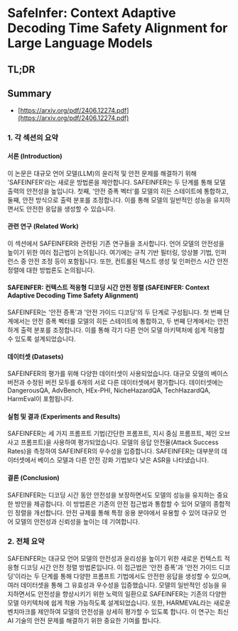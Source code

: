 # SafeInfer: Context Adaptive Decoding Time Safety Alignment for Large Language Models
## TL;DR
## Summary
- [https://arxiv.org/pdf/2406.12274.pdf](https://arxiv.org/pdf/2406.12274.pdf)

### 1. 각 섹션의 요약

#### 서론 (Introduction)
이 논문은 대규모 언어 모델(LLM)의 윤리적 및 안전 문제를 해결하기 위해 'SAFEINFER'라는 새로운 방법론을 제안합니다. SAFEINFER는 두 단계를 통해 모델 출력의 안전성을 높입니다. 첫째, '안전 증폭 벡터'를 모델의 히든 스테이트에 통합하고, 둘째, 안전 방식으로 출력 분포를 조정합니다. 이를 통해 모델의 일반적인 성능을 유지하면서도 안전한 응답을 생성할 수 있습니다.

#### 관련 연구 (Related Work)
이 섹션에서 SAFEINFER와 관련된 기존 연구들을 조사합니다. 언어 모델의 안전성을 높이기 위한 여러 접근법이 논의됩니다. 여기에는 규칙 기반 필터링, 앙상블 기법, 인퍼런스 중 안전 조정 등이 포함됩니다. 또한, 컨트롤된 텍스트 생성 및 인퍼런스 시간 안전 정렬에 대한 방법론도 논의됩니다.

#### SAFEINFER: 컨텍스트 적응형 디코딩 시간 안전 정렬 (SAFEINFER: Context Adaptive Decoding Time Safety Alignment)
SAFEINFER는 '안전 증폭'과 '안전 가이드 디코딩'의 두 단계로 구성됩니다. 첫 번째 단계에서는 안전 증폭 벡터를 모델의 히든 스테이트에 통합하고, 두 번째 단계에서는 안전하게 출력 분포를 조정합니다. 이를 통해 각기 다른 언어 모델 아키텍처에 쉽게 적용할 수 있도록 설계되었습니다.

#### 데이터셋 (Datasets)
SAFEINFER의 평가를 위해 다양한 데이터셋이 사용되었습니다. 대규모 모델의 베이스 버전과 수정된 버전 모두를 6개의 서로 다른 데이터셋에서 평가합니다. 데이터셋에는 DangerousQA, AdvBench, HEx-PHI, NicheHazardQA, TechHazardQA, HarmEval이 포함됩니다.

#### 실험 및 결과 (Experiments and Results)
SAFEINFER는 세 가지 프롬프트 기법(간단한 프롬프트, 지시 중심 프롬프트, 체인 오브 사고 프롬프트)을 사용하여 평가되었습니다. 모델의 응답 안전율(Attack Success Rates)을 측정하여 SAFEINFER의 우수성을 입증합니다. SAFEINFER는 대부분의 데이터셋에서 베이스 모델과 다른 안전 강화 기법보다 낮은 ASR을 나타냈습니다.

#### 결론 (Conclusion)
SAFEINFER는 디코딩 시간 동안 안전성을 보장하면서도 모델의 성능을 유지하는 중요한 방안을 제공합니다. 이 방법론은 기존의 안전 접근법과 통합할 수 있어 모델의 종합적인 정렬을 개선합니다. 안전 규제를 통해 특정 응용 분야에서 유용할 수 있어 대규모 언어 모델의 안전성과 신뢰성을 높이는 데 기여합니다.

### 2. 전체 요약

SAFEINFER는 대규모 언어 모델의 안전성과 윤리성을 높이기 위한 새로운 컨텍스트 적응형 디코딩 시간 안전 정렬 방법론입니다. 이 접근법은 '안전 증폭'과 '안전 가이드 디코딩'이라는 두 단계를 통해 다양한 프롬프트 기법에서도 안전한 응답을 생성할 수 있으며, 여러 데이터셋을 통해 그 유효성과 우수성을 입증했습니다. 모델의 일반적인 성능을 유지하면서도 안전성을 향상시키기 위한 노력의 일환으로 SAFEINFER는 기존의 다양한 모델 아키텍처에 쉽게 적용 가능하도록 설계되었습니다. 또한, HARMEVAL라는 새로운 벤치마크를 제안하여 모델의 안전성을 상세히 평가할 수 있도록 합니다. 이 연구는 최신 AI 기술의 안전 문제를 해결하기 위한 중요한 기여를 합니다.